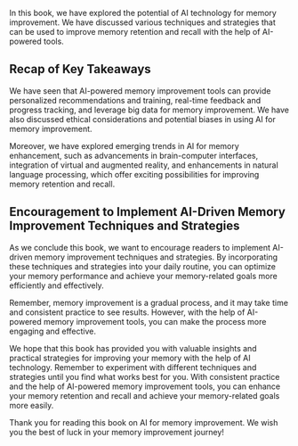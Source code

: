 
In this book, we have explored the potential of AI technology for memory improvement. We have discussed various techniques and strategies that can be used to improve memory retention and recall with the help of AI-powered tools.

Recap of Key Takeaways
----------------------

We have seen that AI-powered memory improvement tools can provide personalized recommendations and training, real-time feedback and progress tracking, and leverage big data for memory improvement. We have also discussed ethical considerations and potential biases in using AI for memory improvement.

Moreover, we have explored emerging trends in AI for memory enhancement, such as advancements in brain-computer interfaces, integration of virtual and augmented reality, and enhancements in natural language processing, which offer exciting possibilities for improving memory retention and recall.

Encouragement to Implement AI-Driven Memory Improvement Techniques and Strategies
---------------------------------------------------------------------------------

As we conclude this book, we want to encourage readers to implement AI-driven memory improvement techniques and strategies. By incorporating these techniques and strategies into your daily routine, you can optimize your memory performance and achieve your memory-related goals more efficiently and effectively.

Remember, memory improvement is a gradual process, and it may take time and consistent practice to see results. However, with the help of AI-powered memory improvement tools, you can make the process more engaging and effective.

We hope that this book has provided you with valuable insights and practical strategies for improving your memory with the help of AI technology. Remember to experiment with different techniques and strategies until you find what works best for you. With consistent practice and the help of AI-powered memory improvement tools, you can enhance your memory retention and recall and achieve your memory-related goals more easily.

Thank you for reading this book on AI for memory improvement. We wish you the best of luck in your memory improvement journey!